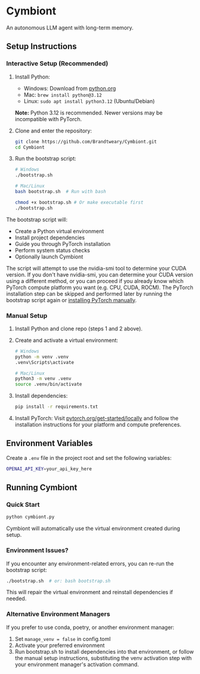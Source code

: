 # Cymbiont

An autonomous LLM agent with long-term memory.

## Setup Instructions

### Interactive Setup (Recommended)

1. Install Python:
   - Windows: Download from [python.org](https://www.python.org/downloads/)
   - Mac: `brew install python@3.12`
   - Linux: `sudo apt install python3.12` (Ubuntu/Debian)

   **Note:** Python 3.12 is recommended. Newer versions may be incompatible with PyTorch.

2. Clone and enter the repository:
   ```bash
   git clone https://github.com/Brandtweary/Cymbiont.git
   cd Cymbiont
   ```

3. Run the bootstrap script:
   ```bash
   # Windows
   ./bootstrap.sh

   # Mac/Linux
   bash bootstrap.sh  # Run with bash

   chmod +x bootstrap.sh # Or make executable first
   ./bootstrap.sh
   ```

The bootstrap script will:
- Create a Python virtual environment
- Install project dependencies
- Guide you through PyTorch installation
- Perform system status checks
- Optionally launch Cymbiont

The script will attempt to use the nvidia-smi tool to determine your CUDA version. If you don't have nvidia-smi, you can determine your CUDA version using a different method, or you can proceed if you already know which PyTorch compute platform you want (e.g. CPU, CUDA, ROCM). The PyTorch installation step can be skipped and performed later by running the bootstrap script again or [installing PyTorch manually](https://pytorch.org/get-started/locally/). 

### Manual Setup

1. Install Python and clone repo (steps 1 and 2 above).

2. Create and activate a virtual environment:
   ```bash
   # Windows
   python -m venv .venv
   .venv\Scripts\activate
   
   # Mac/Linux
   python3 -m venv .venv
   source .venv/bin/activate
   ```

3. Install dependencies:
   ```bash
   pip install -r requirements.txt
   ```

4. Install PyTorch:
   Visit [pytorch.org/get-started/locally](https://pytorch.org/get-started/locally/) and follow the installation instructions for your platform and compute preferences.

## Environment Variables

Create a `.env` file in the project root and set the following variables:
```bash
OPENAI_API_KEY=your_api_key_here
```

## Running Cymbiont

### Quick Start
```bash
python cymbiont.py
```
Cymbiont will automatically use the virtual environment created during setup.

### Environment Issues?
If you encounter any environment-related errors, you can re-run the bootstrap script:
```bash
./bootstrap.sh  # or: bash bootstrap.sh
```
This will repair the virtual environment and reinstall dependencies if needed.

### Alternative Environment Managers
If you prefer to use conda, poetry, or another environment manager:
1. Set `manage_venv = false` in config.toml
2. Activate your preferred environment
3. Run bootstrap.sh to install dependencies into that environment, or follow the manual setup instructions, substituting the venv activation step with your environment manager's activation command.